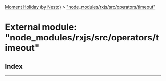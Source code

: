 [Moment Holiday (by Nesto)](../README.md) > ["node_modules/rxjs/src/operators/timeout"](../modules/_node_modules_rxjs_src_operators_timeout_.md)

# External module: "node_modules/rxjs/src/operators/timeout"

## Index

---

